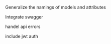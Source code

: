 Generalize the namings of models and attributes 

Integrate swagger

handel api errors 

include jwt auth 

